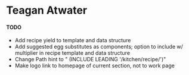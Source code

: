 # Teagan Atwater

#### TODO

- Add recipe yield to template and data structure
- Add suggested egg substitutes as components; option to include w/ multiplier in recipe template and data structure
- Change Path hint to " (INCLUDE LEADING '/kitchen/recipe/')"
- Make logo link to homepage of current section, not to work page
